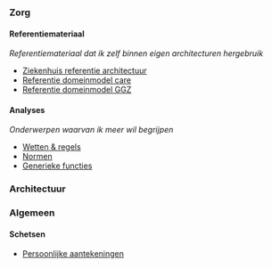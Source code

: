 
### Zorg
#### Referentiemateriaal
*Referentiemateriaal dat ik zelf binnen eigen architecturen hergebruik*
- [Ziekenhuis referentie architectuur](/personal/zira/index.html?view=id-3fdbf41977534a7fb9e6d14743942e0e)
- [Referentie domeinmodel care](/personal/rdc/index.html?view=EAID_19580AED_B75B_4d35_9ED3_EA091B8F6D23)
- [Referentie domeinmodel GGZ](/personal/rdg/index.html?view=EAID_05804302_CE55_4989_B8AA_DF86535082A4)


#### Analyses
*Onderwerpen waarvan ik meer wil begrijpen*
- [Wetten & regels](/personal/wettenenregels/index.html?view=id-0a3ae2c5f4e74e0390a5c9f9b397285f)
- [Normen](/personal/normen/index.html?view=id-682968cde63141d4a2343f354bb352fd)
- [Generieke functies](/personal/generieke-functies/index.html?view=id-82ae95854ad6467789e03c0e4586e566)



### Architectuur
####

### Algemeen
#### Schetsen
- [Persoonlijke aantekeningen](/personal/schetsen/index.html?view=id-bdaecf9ada1f4b0bac487b79e7fe4b1f)


